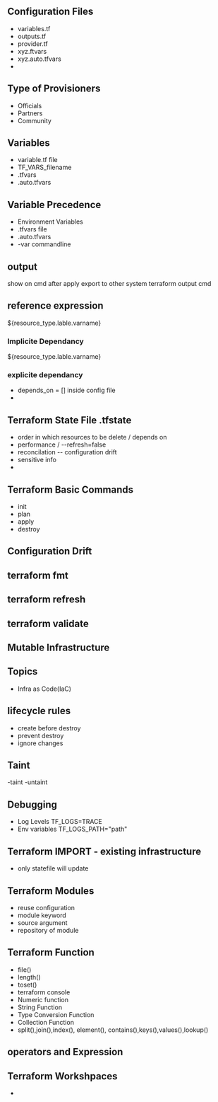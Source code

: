 ## Configuration Files
- variables.tf
- outputs.tf
- provider.tf
- xyz.ftvars
- xyz.auto.tfvars
- 
## Type of Provisioners
  - Officials
  - Partners
  - Community

## Variables
  - variable.tf file
  - TF_VARS_filename
  - .tfvars 
  - .auto.tfvars
  
## Variable Precedence
  - Environment Variables
  - .tfvars file
  - .auto.tfvars
  - -var commandline

## output

show on cmd after apply
export to other system
terraform output  cmd

## reference expression

${resource_type.lable.varname}

### Implicite Dependancy
${resource_type.lable.varname}

### explicite dependancy
- depends_on = [] inside config file
-

## Terraform State File .tfstate
  - order in which resources to be delete / depends on 
  - performance / --refresh=false
  - reconcilation -- configuration drift
  - sensitive info
  - 
## Terraform Basic Commands
- init
- plan
- apply
- destroy


## Configuration Drift

## terraform fmt
## terraform refresh
## terraform validate

## Mutable Infrastructure

## Topics
  - Infra as Code(IaC)

## lifecycle rules
- create before destroy
- prevent destroy
- ignore changes


## Taint
-taint
-untaint

## Debugging
- Log Levels TF_LOGS=TRACE
- Env variables TF_LOGS_PATH="path"

## Terraform IMPORT - existing infrastructure
- only statefile will update


## Terraform Modules
- reuse configuration
- module keyword
- source argument
- repository of module

## Terraform Function
- file()
- length()
- toset()
- terraform console
- Numeric function
- String Function
- Type Conversion Function
- Collection Function
- split(),join(),index(), element(), contains(),keys(),values(),lookup()

## operators and Expression 


## Terraform Workshpaces
- 
